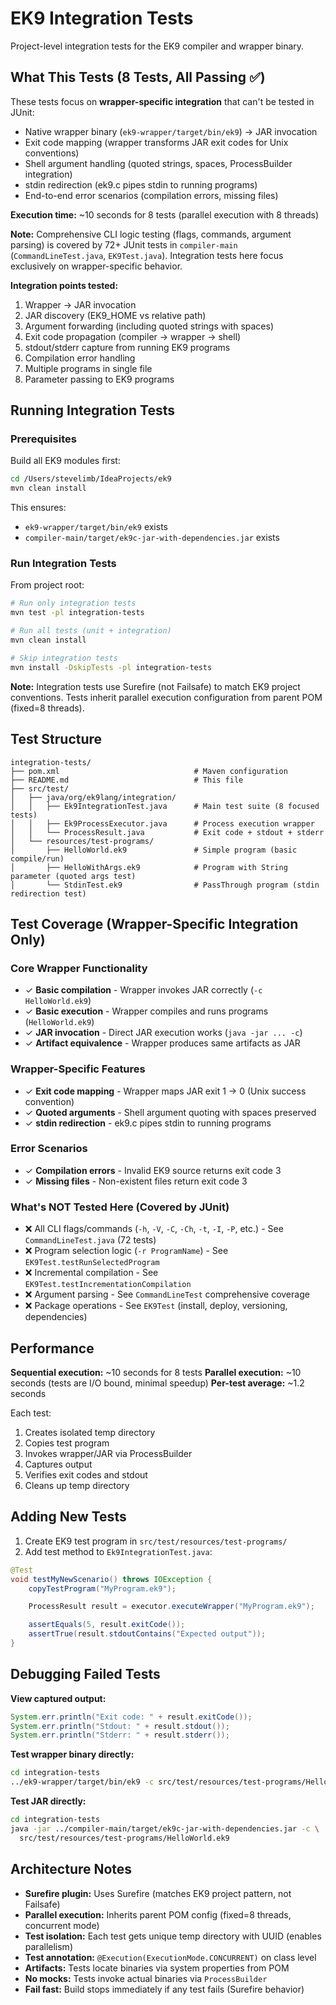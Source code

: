# EK9 Integration Tests

Project-level integration tests for the EK9 compiler and wrapper binary.

## What This Tests (8 Tests, All Passing ✅)

These tests focus on **wrapper-specific integration** that can't be tested in JUnit:
- Native wrapper binary (`ek9-wrapper/target/bin/ek9`) → JAR invocation
- Exit code mapping (wrapper transforms JAR exit codes for Unix conventions)
- Shell argument handling (quoted strings, spaces, ProcessBuilder integration)
- stdin redirection (ek9.c pipes stdin to running programs)
- End-to-end error scenarios (compilation errors, missing files)

**Execution time:** ~10 seconds for 8 tests (parallel execution with 8 threads)

**Note:** Comprehensive CLI logic testing (flags, commands, argument parsing) is covered by
72+ JUnit tests in `compiler-main` (`CommandLineTest.java`, `EK9Test.java`).
Integration tests here focus exclusively on wrapper-specific behavior.

**Integration points tested:**
1. Wrapper → JAR invocation
2. JAR discovery (EK9_HOME vs relative path)
3. Argument forwarding (including quoted strings with spaces)
4. Exit code propagation (compiler → wrapper → shell)
5. stdout/stderr capture from running EK9 programs
6. Compilation error handling
7. Multiple programs in single file
8. Parameter passing to EK9 programs

## Running Integration Tests

### Prerequisites

Build all EK9 modules first:
```bash
cd /Users/stevelimb/IdeaProjects/ek9
mvn clean install
```

This ensures:
- `ek9-wrapper/target/bin/ek9` exists
- `compiler-main/target/ek9c-jar-with-dependencies.jar` exists

### Run Integration Tests

From project root:
```bash
# Run only integration tests
mvn test -pl integration-tests

# Run all tests (unit + integration)
mvn clean install

# Skip integration tests
mvn install -DskipTests -pl integration-tests
```

**Note:** Integration tests use Surefire (not Failsafe) to match EK9 project conventions.
Tests inherit parallel execution configuration from parent POM (fixed=8 threads).

## Test Structure

```
integration-tests/
├── pom.xml                              # Maven configuration
├── README.md                            # This file
├── src/test/
│   ├── java/org/ek9lang/integration/
│   │   ├── Ek9IntegrationTest.java      # Main test suite (8 focused tests)
│   │   ├── Ek9ProcessExecutor.java      # Process execution wrapper
│   │   └── ProcessResult.java           # Exit code + stdout + stderr
│   └── resources/test-programs/
│       ├── HelloWorld.ek9               # Simple program (basic compile/run)
│       ├── HelloWithArgs.ek9            # Program with String parameter (quoted args test)
│       └── StdinTest.ek9                # PassThrough program (stdin redirection test)
```

## Test Coverage (Wrapper-Specific Integration Only)

### Core Wrapper Functionality
- ✓ **Basic compilation** - Wrapper invokes JAR correctly (`-c HelloWorld.ek9`)
- ✓ **Basic execution** - Wrapper compiles and runs programs (`HelloWorld.ek9`)
- ✓ **JAR invocation** - Direct JAR execution works (`java -jar ... -c`)
- ✓ **Artifact equivalence** - Wrapper produces same artifacts as JAR

### Wrapper-Specific Features
- ✓ **Exit code mapping** - Wrapper maps JAR exit 1 → 0 (Unix success convention)
- ✓ **Quoted arguments** - Shell argument quoting with spaces preserved
- ✓ **stdin redirection** - ek9.c pipes stdin to running programs

### Error Scenarios
- ✓ **Compilation errors** - Invalid EK9 source returns exit code 3
- ✓ **Missing files** - Non-existent files return exit code 3

### What's NOT Tested Here (Covered by JUnit)
- ❌ All CLI flags/commands (`-h`, `-V`, `-C`, `-Ch`, `-t`, `-I`, `-P`, etc.) - See `CommandLineTest.java` (72 tests)
- ❌ Program selection logic (`-r ProgramName`) - See `EK9Test.testRunSelectedProgram`
- ❌ Incremental compilation - See `EK9Test.testIncrementationCompilation`
- ❌ Argument parsing - See `CommandLineTest` comprehensive coverage
- ❌ Package operations - See `EK9Test` (install, deploy, versioning, dependencies)

## Performance

**Sequential execution:** ~10 seconds for 8 tests
**Parallel execution:** ~10 seconds (tests are I/O bound, minimal speedup)
**Per-test average:** ~1.2 seconds

Each test:
1. Creates isolated temp directory
2. Copies test program
3. Invokes wrapper/JAR via ProcessBuilder
4. Captures output
5. Verifies exit codes and stdout
6. Cleans up temp directory

## Adding New Tests

1. Create EK9 test program in `src/test/resources/test-programs/`
2. Add test method to `Ek9IntegrationTest.java`:

```java
@Test
void testMyNewScenario() throws IOException {
    copyTestProgram("MyProgram.ek9");

    ProcessResult result = executor.executeWrapper("MyProgram.ek9");

    assertEquals(5, result.exitCode());
    assertTrue(result.stdoutContains("Expected output"));
}
```

## Debugging Failed Tests

**View captured output:**
```java
System.err.println("Exit code: " + result.exitCode());
System.err.println("Stdout: " + result.stdout());
System.err.println("Stderr: " + result.stderr());
```

**Test wrapper binary directly:**
```bash
cd integration-tests
../ek9-wrapper/target/bin/ek9 -c src/test/resources/test-programs/HelloWorld.ek9
```

**Test JAR directly:**
```bash
cd integration-tests
java -jar ../compiler-main/target/ek9c-jar-with-dependencies.jar -c \
  src/test/resources/test-programs/HelloWorld.ek9
```

## Architecture Notes

- **Surefire plugin:** Uses Surefire (matches EK9 project pattern, not Failsafe)
- **Parallel execution:** Inherits parent POM config (fixed=8 threads, concurrent mode)
- **Test isolation:** Each test gets unique temp directory with UUID (enables parallelism)
- **Test annotation:** `@Execution(ExecutionMode.CONCURRENT)` on class level
- **Artifacts:** Tests locate binaries via system properties from POM
- **No mocks:** Tests invoke actual binaries via `ProcessBuilder`
- **Fail fast:** Build stops immediately if any test fails (Surefire behavior)
